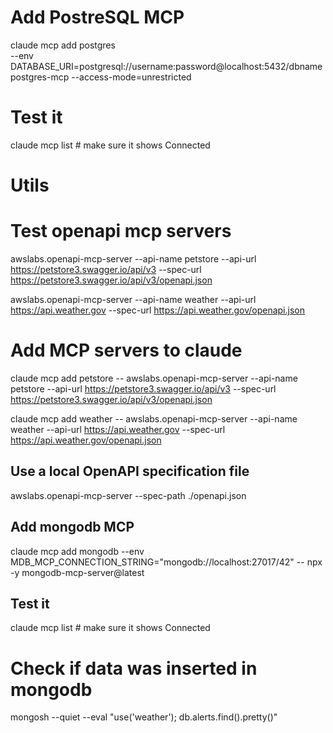 # Add PostreSQL MCP
claude mcp add postgres \
  --env DATABASE_URI=postgresql://username:password@localhost:5432/dbname \
  postgres-mcp --access-mode=unrestricted

# Test it
claude mcp list # make sure it shows Connected

# Utils

# Test openapi mcp servers

awslabs.openapi-mcp-server --api-name petstore --api-url https://petstore3.swagger.io/api/v3 --spec-url https://petstore3.swagger.io/api/v3/openapi.json

awslabs.openapi-mcp-server --api-name weather --api-url https://api.weather.gov --spec-url https://api.weather.gov/openapi.json

# Add MCP servers to claude

claude mcp add petstore -- awslabs.openapi-mcp-server --api-name petstore --api-url https://petstore3.swagger.io/api/v3 --spec-url https://petstore3.swagger.io/api/v3/openapi.json

claude mcp add weather -- awslabs.openapi-mcp-server --api-name weather --api-url https://api.weather.gov --spec-url https://api.weather.gov/openapi.json

## Use a local OpenAPI specification file
awslabs.openapi-mcp-server --spec-path ./openapi.json

## Add mongodb MCP
claude mcp add mongodb --env MDB_MCP_CONNECTION_STRING="mongodb://localhost:27017/42" -- npx -y mongodb-mcp-server@latest

## Test it
claude mcp list # make sure it shows Connected

# Check if data was inserted in mongodb
mongosh --quiet --eval "use('weather'); db.alerts.find().pretty()"

